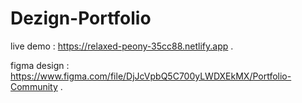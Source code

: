 # Dezign-Portfolio

live demo : https://relaxed-peony-35cc88.netlify.app .


figma design : https://www.figma.com/file/DjJcVpbQ5C700yLWDXEkMX/Portfolio-Community .
